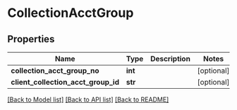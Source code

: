 # CollectionAcctGroup

## Properties
Name | Type | Description | Notes
------------ | ------------- | ------------- | -------------
**collection_acct_group_no** | **int** |  | [optional] 
**client_collection_acct_group_id** | **str** |  | [optional] 

[[Back to Model list]](../README.md#documentation-for-models) [[Back to API list]](../README.md#documentation-for-api-endpoints) [[Back to README]](../README.md)


